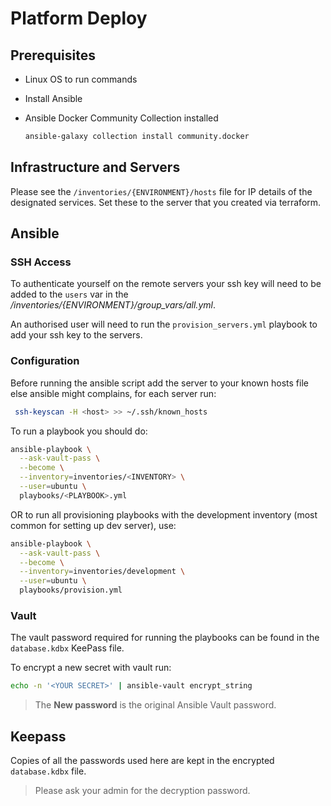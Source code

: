 # Platform Deploy

## Prerequisites

- Linux OS to run commands
- Install Ansible
- Ansible Docker Community Collection installed

  ```bash
  ansible-galaxy collection install community.docker
  ```

## Infrastructure and Servers

Please see the `/inventories/{ENVIRONMENT}/hosts` file for IP details of the designated services. Set these to the server that you created via terraform.

## Ansible

### SSH Access

To authenticate yourself on the remote servers your ssh key will need to be added to the `users` var in the _/inventories/{ENVIRONMENT}/group_vars/all.yml_.

An authorised user will need to run the `provision_servers.yml` playbook to add your ssh key to the servers.

### Configuration

Before running the ansible script add the server to your known hosts file else ansible might complains, for each server run:

```sh
 ssh-keyscan -H <host> >> ~/.ssh/known_hosts
```

To run a playbook you should do:

```bash
ansible-playbook \
  --ask-vault-pass \
  --become \
  --inventory=inventories/<INVENTORY> \
  --user=ubuntu \
  playbooks/<PLAYBOOK>.yml
```

OR to run all provisioning playbooks with the development inventory (most common for setting up dev server), use:

```bash
ansible-playbook \
  --ask-vault-pass \
  --become \
  --inventory=inventories/development \
  --user=ubuntu \
  playbooks/provision.yml
```

### Vault

The vault password required for running the playbooks can be found in the `database.kdbx` KeePass file.

To encrypt a new secret with vault run:

```bash
echo -n '<YOUR SECRET>' | ansible-vault encrypt_string
```

> The __New password__ is the original Ansible Vault password.

## Keepass

Copies of all the passwords used here are kept in the encrypted `database.kdbx` file.

> Please ask your admin for the decryption password.
